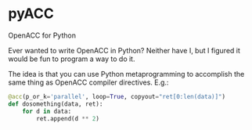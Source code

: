 # pyACC
OpenACC for Python

Ever wanted to write OpenACC in Python? Neither have I, but I figured it would
be fun to program a way to do it.

The idea is that you can use Python metaprogramming to accomplish the same
thing as OpenACC compiler directives. E.g.:

```python
@acc(p_or_k='parallel', loop=True, copyout="ret[0:len(data)]")
def dosomething(data, ret):
    for d in data:
        ret.append(d ** 2)
```
